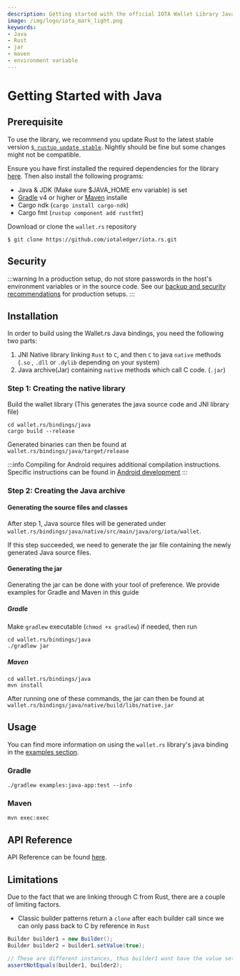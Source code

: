 ```yaml
---
description: Getting started with the official IOTA Wallet Library Java binding.
image: /img/logo/iota_mark_light.png
keywords:
- Java
- Rust
- jar
- maven
- environment variable
---
```

# Getting Started with Java

## Prerequisite

To use the library, we recommend you update Rust to the latest stable version [`$ rustup update stable`](https://github.com/rust-lang/rustup.rs#keeping-rust-up-to-date). Nightly should be fine but some changes might not be compatible.

Ensure you have first installed the required dependencies for the library [here](https://github.com/iotaledger/wallet.rs/blob/dev/README.md). Then also install the following programs:

- Java & JDK (Make sure $JAVA_HOME env variable) is set
- [Gradle](https://gradle.org/install/) v4 or higher or [Maven](https://maven.apache.org/download.cgi) installe
- Cargo ndk (`cargo install cargo-ndk`)
- Cargo fmt (`rustup component add rustfmt`)


Download or clone the `wallet.rs` repository
```
$ git clone https://github.com/iotaledger/iota.rs.git
```

## Security

:::warning
In a production setup, do not store passwords in the host's environment variables or in the source code.  See our [backup and security recommendations](https://chrysalis.docs.iota.org/guides/backup_security) for production setups.
:::

## Installation

In order to build using the Wallet.rs Java bindings, you need the following two parts:
1. JNI Native library linking `Rust` to `C`, and then `C` to java `native` methods (`.so` , `.dll` or `.dylib` depending on your system)
2. Java archive(Jar) containing `native` methods which call C code. (`.jar`)

### Step 1: Creating the native library

Build the wallet library (This generates the java source code and JNI library file)
```
cd wallet.rs/bindings/java
cargo build --release
```

Generated binaries can then be found at `wallet.rs/bindings/java/target/release`

:::info
Compiling for Android requires additional compilation instructions.
Specific instructions can be found in [Android development](android_development.md)
:::

### Step 2: Creating the Java archive

#### Generating the source files and classes

After step 1, Java source files will be generated under `wallet.rs/bindings/java/native/src/main/java/org/iota/wallet`.

If this step succeeded, we need to generate the jar file containing the newly generated Java source files.

#### Generating the jar

Generating the jar can be done with your tool of preference. We provide examples for Gradle and Maven in this guide

##### Gradle

Make `gradlew` executable (`chmod +x gradlew`) if needed, then run
```
cd wallet.rs/bindings/java
./gradlew jar
```

##### Maven
```
cd wallet.rs/bindings/java
mvn install
```

After running one of these commands, the jar can then be found at `wallet.rs/bindings/java/native/build/libs/native.jar`


## Usage
You can find more information on using the `wallet.rs` library's java binding in the [examples section](examples.md).

### Gradle
```
./gradlew examples:java-app:test --info
```

### Maven
```
mvn exec:exec
```

## API Reference

API Reference can be found [here](api_reference).

## Limitations

Due to the fact that we are linking through C from Rust, there are a couple of limiting factors.

- Classic builder patterns return a `clone` after each builder call since we can only pass back to C by reference in `Rust`
```Java
Builder builder1 = new Builder();
Builder builder2 = builder1.setValue(true);

// These are different instances, thus builder1 wont have the value set
assertNotEquals(builder1, builder2);
```

